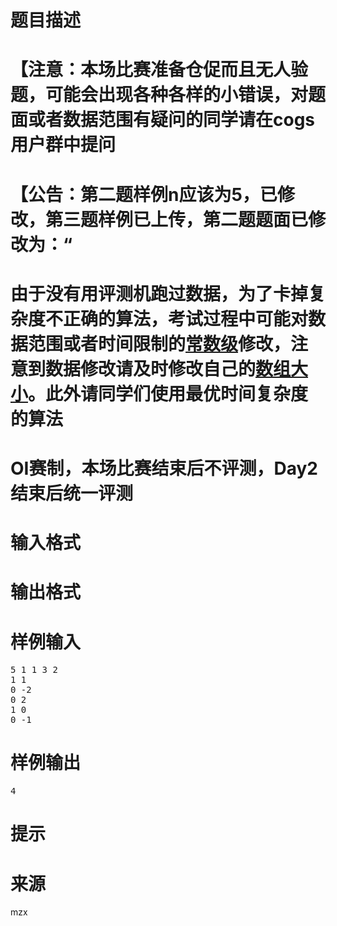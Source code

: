 

# 题目描述



# 【注意：本场比赛准备仓促而且无人验题，可能会出现各种各样的小错误，对题面或者数据范围有疑问的同学请在cogs用户群中提问



# 【公告：第二题样例n应该为5，已修改，第三题样例已上传，第二题题面已修改为：“



# 由于没有用评测机跑过数据，为了卡掉复杂度不正确的算法，考试过程中可能对数据范围或者时间限制的<u>常数级</u>修改，注意到数据修改请及时修改自己的<u>数组大小</u>。此外请同学们使用最优时间复杂度的算法

 
</p>

# OI赛制，本场比赛结束后不评测，Day2结束后统一评测

 
</p>

# 输入格式



# 输出格式



# 样例输入


<pre>5 1 1 3 2
1 1
0 -2
0 2
1 0
0 -1
</pre>

# 样例输出


<pre>4
</pre>

# 提示



# 来源


<p>
mzx
</p>
